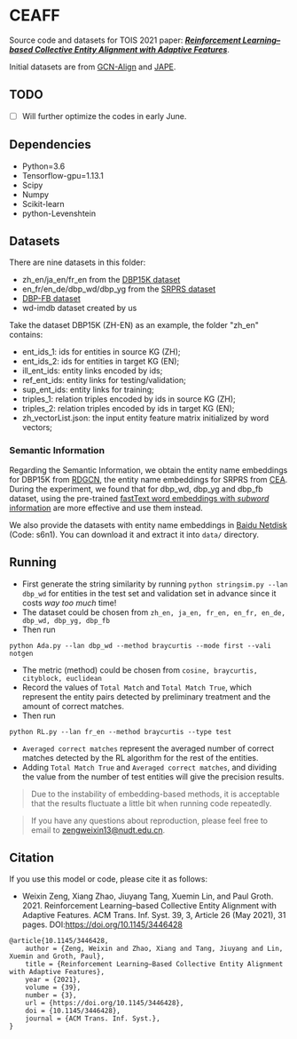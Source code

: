# CEAFF

Source code and datasets for TOIS 2021 paper: ***[Reinforcement Learning–based Collective Entity Alignment with Adaptive Features](https://dl.acm.org/doi/10.1145/3446428)***.

Initial datasets are from [GCN-Align](https://github.com/1049451037/GCN-Align) and [JAPE](https://github.com/nju-websoft/JAPE).

## TODO

- [ ] Will further optimize the codes in early June.

## Dependencies

* Python=3.6
* Tensorflow-gpu=1.13.1
* Scipy
* Numpy
* Scikit-learn
* python-Levenshtein

## Datasets
There are nine datasets in this folder:
- zh_en/ja_en/fr_en from the [DBP15K dataset](https://github.com/nju-websoft/BootEA)
- en_fr/en_de/dbp_wd/dbp_yg from the [SRPRS dataset](https://github.com/nju-websoft/RSN)
- [DBP-FB dataset](https://github.com/DexterZeng/EAE)
- wd-imdb dataset created by us

Take the dataset DBP15K (ZH-EN) as an example, the folder "zh_en" contains:
* ent_ids_1: ids for entities in source KG (ZH);
* ent_ids_2: ids for entities in target KG (EN);
* ill_ent_ids: entity links encoded by ids;
* ref_ent_ids: entity links for testing/validation;
* sup_ent_ids: entity links for training;
* triples_1: relation triples encoded by ids in source KG (ZH);
* triples_2: relation triples encoded by ids in target KG (EN);
* zh_vectorList.json: the input entity feature matrix initialized by word vectors;

### Semantic Information
Regarding the Semantic Information, we obtain the entity name embeddings for DBP15K from [RDGCN](https://github.com/StephanieWyt/RDGCN), 
the entity name embeddings for SRPRS from [CEA](https://github.com/DexterZeng/CEA). 
During the experiment, we found that for dbp_wd, dbp_yg and dbp_fb dataset, using the pre-trained [fastText word embeddings with 
*subword* information](https://fasttext.cc/docs/en/english-vectors.html) are more effective and use them instead. 

We also provide the datasets with entity name embeddings in [Baidu Netdisk](https://pan.baidu.com/s/1dhHE-zbOYN8rtBnFIo5d4w) (Code: s6n1). You can download it and extract it into `data/` directory.


## Running
* First generate the string similarity by running `python stringsim.py --lan dbp_wd` for entities in the test set and validation set in advance since it costs *way too much* time!
* The dataset could be chosen from `zh_en, ja_en, fr_en, en_fr, en_de, dbp_wd, dbp_yg, dbp_fb`
* Then run

```
python Ada.py --lan dbp_wd --method braycurtis --mode first --vali notgen
```
* The metric (method) could be chosen from `cosine, braycurtis, cityblock, euclidean`
* Record the values of `Total Match` and `Total Match True`, which represent the entity pairs detected by preliminary treatment and the amount of correct matches.
* Then run
```
python RL.py --lan fr_en --method braycurtis --type test
```
* `Averaged correct matches` represent the averaged number of correct matches detected by the RL algorithm for the rest of the entities. 
* Adding `Total Match True` and `Averaged correct matches`, and dividing the value from the number of test entities will give the precision results. 
> Due to the instability of embedding-based methods, it is acceptable that the results fluctuate a little bit  when running code repeatedly.

> If you have any questions about reproduction, please feel free to email to zengweixin13@nudt.edu.cn.

## Citation

If you use this model or code, please cite it as follows:

* Weixin Zeng, Xiang Zhao, Jiuyang Tang, Xuemin Lin, and Paul Groth. 2021. Reinforcement Learning–based Collective Entity Alignment with Adaptive Features. ACM Trans. Inf. Syst. 39, 3, Article 26 (May 2021), 31 pages. DOI:https://doi.org/10.1145/3446428

```
@article{10.1145/3446428,
    author = {Zeng, Weixin and Zhao, Xiang and Tang, Jiuyang and Lin, Xuemin and Groth, Paul},
    title = {Reinforcement Learning–Based Collective Entity Alignment with Adaptive Features},
    year = {2021},
    volume = {39},
    number = {3},
    url = {https://doi.org/10.1145/3446428},
    doi = {10.1145/3446428},
    journal = {ACM Trans. Inf. Syst.},
}
```
